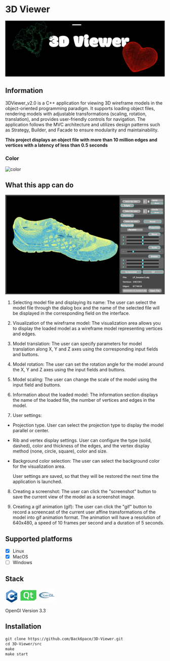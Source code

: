 # **3D Viewer**
![alt text](misc/preview.png)


## **Information**
3DViewer_v2.0 is a C++ application for viewing 3D wireframe models in the object-oriented programming paradigm. It supports loading object files, rendering models with adjustable transformations (scaling, rotation, translation), and provides user-friendly controls for navigation. The application follows the MVC architecture and utilizes design patterns such as Strategy, Builder, and Facade to ensure modularity and maintainability.

**This project displays an object file with more than 10 million edges and vertices with a latency of less than 0.5 seconds**

### **Color**
![color](misc/color.gif)


## **What this app can do**
![alt text](misc/1.png)

1. Selecting model file and displaying its name: The user can select the model file through the dialog box and the name of the selected file will be displayed in the corresponding field on the interface.

2. Visualization of the wireframe model: The visualization area allows you to display the loaded model as a wireframe model representing vertices and edges.

3. Model translation: The user can specify parameters for model translation along X, Y and Z axes using the corresponding input fields and buttons.

4. Model rotation: The user can set the rotation angle for the model around the X, Y and Z axes using the input fields and buttons.

5. Model scaling: The user can change the scale of the model using the input field and buttons.

6. Information about the loaded model: The information section displays the name of the loaded file, the number of vertices and edges in the model.

7. User settings:
 - Projection type. User can select the projection type to display the model parallel or center.

 - Rib and vertex display settings. User can configure the type (solid, dashed), color and thickness of the edges, and the vertex display method (none, circle, square), color and size.

 - Background color selection: The user can select the background color for the visualization area.
 
    User settings are saved, so that they will be restored the next time the application is launched.

8. Creating a screenshot: The user can click the "screenshot" button to save the current view of the model as a screenshot image.

9. Creating a gif animation (gif): The user can click the "gif" button to record a screencast of the current user affine transformations of the model into gif animation format. The animation will have a resolution of 640x480, a speed of 10 frames per second and a duration of 5 seconds.

## **Supported platforms**

- [x] Linux
- [x] MacOS
- [ ] Windows

## **Stack**

<div>
    <img src="https://github.com/devicons/devicon/blob/master/icons/cplusplus/cplusplus-original.svg" title="CPLUS" alt="CPLUS" width="40" height="40"/>&nbsp;
    <img src="https://github.com/devicons/devicon/blob/master/icons/qt/qt-original.svg" title="CPLUS" alt="CPLUS" width="50" height="45"/>&nbsp;
 <img src="https://github.com/devicons/devicon/blob/master/icons/opengl/opengl-plain.svg" title="CPLUS" alt="CPLUS" width="50" height="45"/>&nbsp;
 <p>OpenGl Version 3.3</p>
</div>

## **Installation**

```shell
git clone https://github.com/Back6pace/3D-Viewer.git
cd 3D-Viewer/src
make
make start
```

